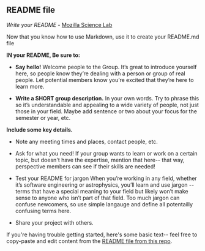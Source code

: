 ## README file

*Write your README* - [Mozilla Science Lab](https://mozillascience.github.io/study-group-orientation/1.2-write-a-readme.html)

Now that you know how to use Markdown, use it to create your README.md file

**IN your README, Be sure  to:**

- **Say hello!** Welcome people to the Group. It’s great to introduce yourself here, so people know they’re dealing with a person or group of real people. Let potential members know you’re excited that they’re here to learn more.

- **Write a SHORT group description.** In your own words. Try to phrase this so it’s understandable and appealing to a wide variety of people, not just those in your field. Maybe add sentence or two about your focus for the semester or year, etc. 

**Include some key details.** 

- Note any meeting times and places, contact people, etc.

- Ask for what you need! If your group wants to learn or work on a certain topic, but doesn't have the expertise, mention that here-- that way, perspective members can see if their skills are needed!

- Test your README for jargon When you’re working in any field, whether it’s software engineering or astrophysics, you’ll learn and use jargon -- terms that have a special meaning to your field but likely won’t make sense to anyone who isn’t part of that field. Too much jargon can confuse newcomers, so use simple langauge and define all potentailly confusing terms here.

- Share your project with others.

If you're having trouble getting started, here's some basic text-- feel free to copy-paste and edit content from the [README file from this repo](./../README.md).
